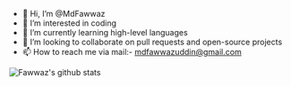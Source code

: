 - 👋 Hi, I’m @MdFawwaz
- 👀 I’m interested in coding
- 🌱 I’m currently learning high-level languages
- 💞️ I’m looking to collaborate on pull requests and open-source projects
- 📫 How to reach me via mail:- mdfawwazuddin@gmail.com

<!---
MdFawwaz/MdFawwaz is a ✨ special ✨ repository because its `README.md` (this file) appears on your GitHub profile.
You can click the Preview link to take a look at your changes.
--->
![Fawwaz's github stats](https://github-readme-stats.vercel.app/api?username=mdfawwaz)
